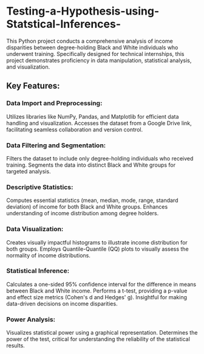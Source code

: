 # Testing-a-Hypothesis-using-Statstical-Inferences-

This Python project conducts a comprehensive analysis of income disparities between degree-holding Black and White individuals who underwent training. Specifically designed for technical internships, this project demonstrates proficiency in data manipulation, statistical analysis, and visualization.

## Key Features:

### Data Import and Preprocessing:

Utilizes libraries like NumPy, Pandas, and Matplotlib for efficient data handling and visualization.
Accesses the dataset from a Google Drive link, facilitating seamless collaboration and version control.

### Data Filtering and Segmentation:

Filters the dataset to include only degree-holding individuals who received training.
Segments the data into distinct Black and White groups for targeted analysis.

### Descriptive Statistics:

Computes essential statistics (mean, median, mode, range, standard deviation) of income for both Black and White groups.
Enhances understanding of income distribution among degree holders.

### Data Visualization:

Creates visually impactful histograms to illustrate income distribution for both groups.
Employs Quantile-Quantile (QQ) plots to visually assess the normality of income distributions.


### Statistical Inference:

Calculates a one-sided 95% confidence interval for the difference in means between Black and White income.
Performs a t-test, providing a p-value and effect size metrics (Cohen's d and Hedges' g).
Insightful for making data-driven decisions on income disparities.

### Power Analysis:

Visualizes statistical power using a graphical representation.
Determines the power of the test, critical for understanding the reliability of the statistical results.
